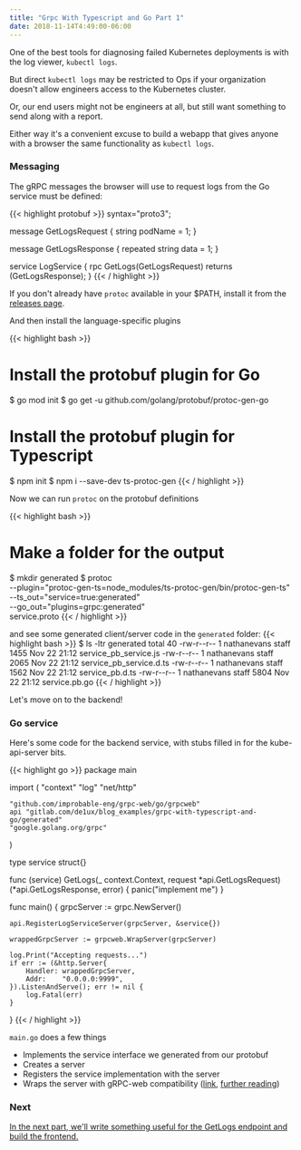 ```yaml
---
title: "Grpc With Typescript and Go Part 1"
date: 2018-11-14T4:49:00-06:00
---
```


One of the best tools for diagnosing failed Kubernetes deployments is with the log viewer, `kubectl logs`.

But direct `kubectl logs` may be restricted to Ops if your organization doesn't allow engineers access to the Kubernetes cluster.

Or, our end users might not be engineers at all, but still want something to send along with a report.

Either way it's a convenient excuse to build a webapp that gives anyone with a browser the same functionality as `kubectl logs`.

### Messaging

The gRPC messages the browser will use to request logs from the Go service must be defined:

{{< highlight protobuf >}}
syntax="proto3";

message GetLogsRequest {
    string podName = 1;
}

message GetLogsResponse {
  repeated string data = 1;
}

service LogService {
  rpc GetLogs(GetLogsRequest) returns (GetLogsResponse);
}
{{< / highlight >}}

If you don't already have `protoc` available in your $PATH, install it from the [releases page](https://github.com/protocolbuffers/protobuf/releases).

And then install the language-specific plugins

{{< highlight bash >}}
# Install the protobuf plugin for Go
$ go mod init
$ go get -u github.com/golang/protobuf/protoc-gen-go

# Install the protobuf plugin for Typescript
$ npm init
$ npm i --save-dev ts-protoc-gen
{{< / highlight >}}

Now we can run `protoc` on the protobuf definitions

{{< highlight bash >}}
# Make a folder for the output
$ mkdir generated
$ protoc \
    --plugin="protoc-gen-ts=node_modules/ts-protoc-gen/bin/protoc-gen-ts" \
    --ts_out="service=true:generated" \
    --go_out="plugins=grpc:generated" \
    service.proto
{{< / highlight >}}

and see some generated client/server code in the `generated` folder:
{{< highlight bash >}}
$ ls -ltr generated
total 40
-rw-r--r--  1 nathanevans  staff  1455 Nov 22 21:12 service_pb_service.js
-rw-r--r--  1 nathanevans  staff  2065 Nov 22 21:12 service_pb_service.d.ts
-rw-r--r--  1 nathanevans  staff  1562 Nov 22 21:12 service_pb.d.ts
-rw-r--r--  1 nathanevans  staff  5804 Nov 22 21:12 service.pb.go
{{< / highlight >}}

Let's move on to the backend!

### Go service

Here's some code for the backend service, with stubs filled in for the kube-api-server bits.

{{< highlight go >}}
package main

import (
    "context"
    "log"
    "net/http"

    "github.com/improbable-eng/grpc-web/go/grpcweb"
    api "gitlab.com/de1ux/blog_examples/grpc-with-typescript-and-go/generated"
    "google.golang.org/grpc"
)

type service struct{}

func (service) GetLogs(_ context.Context, request *api.GetLogsRequest) (*api.GetLogsResponse, error) {
    panic("implement me")
}

func main() {
    grpcServer := grpc.NewServer()

    api.RegisterLogServiceServer(grpcServer, &service{})

    wrappedGrpcServer := grpcweb.WrapServer(grpcServer)

    log.Print("Accepting requests...")
    if err := (&http.Server{
        Handler: wrappedGrpcServer,
        Addr:    "0.0.0.0:9999",
    }).ListenAndServe(); err != nil {
        log.Fatal(err)
    }
}
{{< / highlight >}}


`main.go` does a few things

* Implements the service interface we generated from our protobuf
* Creates a server
* Registers the service implementation with the server
* Wraps the server with gRPC-web compatibility ([link](https://github.com/improbable-eng/grpc-web/tree/master/go/grpcweb), [further reading](https://github.com/grpc/grpc/blob/master/doc/PROTOCOL-WEB.md))

### Next

[In the next part, we'll write something useful for the GetLogs endpoint and build the frontend.](/tutorials/grpc-with-typescript-and-go-part-2)
